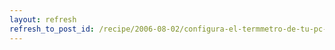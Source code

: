 ```yaml
---
layout: refresh
refresh_to_post_id: /recipe/2006-08-02/configura-el-termmetro-de-tu-pc-con-lm-sensors.html
---
```


